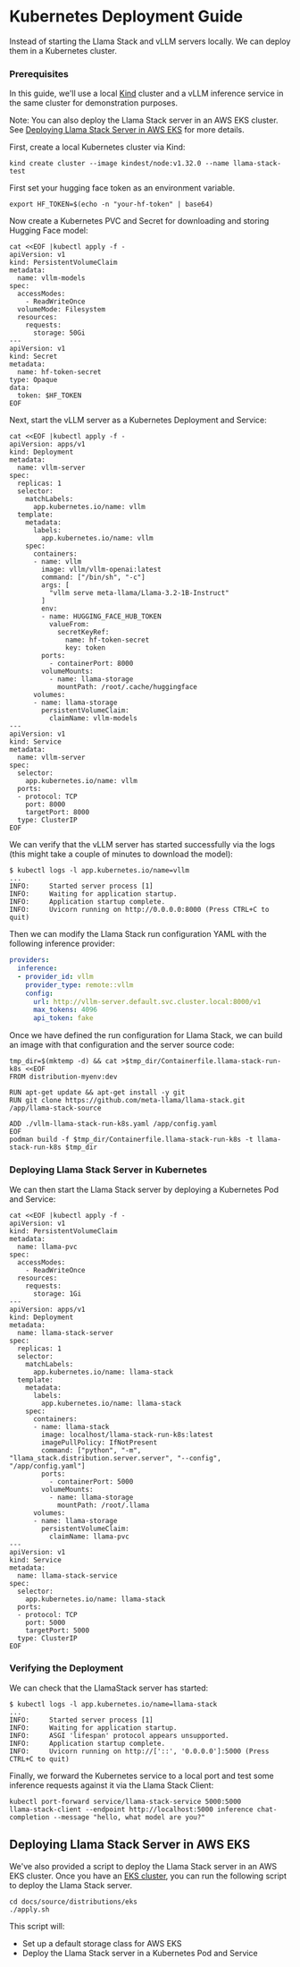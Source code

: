 # Kubernetes Deployment Guide

Instead of starting the Llama Stack and vLLM servers locally. We can deploy them in a Kubernetes cluster.

### Prerequisites
In this guide, we'll use a local [Kind](https://kind.sigs.k8s.io/) cluster and a vLLM inference service in the same cluster for demonstration purposes.

Note: You can also deploy the Llama Stack server in an AWS EKS cluster. See [Deploying Llama Stack Server in AWS EKS](#deploying-llama-stack-server-in-aws-eks) for more details.

First, create a local Kubernetes cluster via Kind:

```
kind create cluster --image kindest/node:v1.32.0 --name llama-stack-test
```

First set your hugging face token as an environment variable.
```
export HF_TOKEN=$(echo -n "your-hf-token" | base64)
```

Now create a Kubernetes PVC and Secret for downloading and storing Hugging Face model:

```
cat <<EOF |kubectl apply -f -
apiVersion: v1
kind: PersistentVolumeClaim
metadata:
  name: vllm-models
spec:
  accessModes:
    - ReadWriteOnce
  volumeMode: Filesystem
  resources:
    requests:
      storage: 50Gi
---
apiVersion: v1
kind: Secret
metadata:
  name: hf-token-secret
type: Opaque
data:
  token: $HF_TOKEN
EOF
```


Next, start the vLLM server as a Kubernetes Deployment and Service:

```
cat <<EOF |kubectl apply -f -
apiVersion: apps/v1
kind: Deployment
metadata:
  name: vllm-server
spec:
  replicas: 1
  selector:
    matchLabels:
      app.kubernetes.io/name: vllm
  template:
    metadata:
      labels:
        app.kubernetes.io/name: vllm
    spec:
      containers:
      - name: vllm
        image: vllm/vllm-openai:latest
        command: ["/bin/sh", "-c"]
        args: [
          "vllm serve meta-llama/Llama-3.2-1B-Instruct"
        ]
        env:
        - name: HUGGING_FACE_HUB_TOKEN
          valueFrom:
            secretKeyRef:
              name: hf-token-secret
              key: token
        ports:
          - containerPort: 8000
        volumeMounts:
          - name: llama-storage
            mountPath: /root/.cache/huggingface
      volumes:
      - name: llama-storage
        persistentVolumeClaim:
          claimName: vllm-models
---
apiVersion: v1
kind: Service
metadata:
  name: vllm-server
spec:
  selector:
    app.kubernetes.io/name: vllm
  ports:
  - protocol: TCP
    port: 8000
    targetPort: 8000
  type: ClusterIP
EOF
```

We can verify that the vLLM server has started successfully via the logs (this might take a couple of minutes to download the model):

```
$ kubectl logs -l app.kubernetes.io/name=vllm
...
INFO:     Started server process [1]
INFO:     Waiting for application startup.
INFO:     Application startup complete.
INFO:     Uvicorn running on http://0.0.0.0:8000 (Press CTRL+C to quit)
```

Then we can modify the Llama Stack run configuration YAML with the following inference provider:

```yaml
providers:
  inference:
  - provider_id: vllm
    provider_type: remote::vllm
    config:
      url: http://vllm-server.default.svc.cluster.local:8000/v1
      max_tokens: 4096
      api_token: fake
```

Once we have defined the run configuration for Llama Stack, we can build an image with that configuration and the server source code:

```
tmp_dir=$(mktemp -d) && cat >$tmp_dir/Containerfile.llama-stack-run-k8s <<EOF
FROM distribution-myenv:dev

RUN apt-get update && apt-get install -y git
RUN git clone https://github.com/meta-llama/llama-stack.git /app/llama-stack-source

ADD ./vllm-llama-stack-run-k8s.yaml /app/config.yaml
EOF
podman build -f $tmp_dir/Containerfile.llama-stack-run-k8s -t llama-stack-run-k8s $tmp_dir
```

### Deploying Llama Stack Server in Kubernetes

We can then start the Llama Stack server by deploying a Kubernetes Pod and Service:

```
cat <<EOF |kubectl apply -f -
apiVersion: v1
kind: PersistentVolumeClaim
metadata:
  name: llama-pvc
spec:
  accessModes:
    - ReadWriteOnce
  resources:
    requests:
      storage: 1Gi
---
apiVersion: apps/v1
kind: Deployment
metadata:
  name: llama-stack-server
spec:
  replicas: 1
  selector:
    matchLabels:
      app.kubernetes.io/name: llama-stack
  template:
    metadata:
      labels:
        app.kubernetes.io/name: llama-stack
    spec:
      containers:
      - name: llama-stack
        image: localhost/llama-stack-run-k8s:latest
        imagePullPolicy: IfNotPresent
        command: ["python", "-m", "llama_stack.distribution.server.server", "--config", "/app/config.yaml"]
        ports:
          - containerPort: 5000
        volumeMounts:
          - name: llama-storage
            mountPath: /root/.llama
      volumes:
      - name: llama-storage
        persistentVolumeClaim:
          claimName: llama-pvc
---
apiVersion: v1
kind: Service
metadata:
  name: llama-stack-service
spec:
  selector:
    app.kubernetes.io/name: llama-stack
  ports:
  - protocol: TCP
    port: 5000
    targetPort: 5000
  type: ClusterIP
EOF
```

### Verifying the Deployment
We can check that the LlamaStack server has started:

```
$ kubectl logs -l app.kubernetes.io/name=llama-stack
...
INFO:     Started server process [1]
INFO:     Waiting for application startup.
INFO:     ASGI 'lifespan' protocol appears unsupported.
INFO:     Application startup complete.
INFO:     Uvicorn running on http://['::', '0.0.0.0']:5000 (Press CTRL+C to quit)
```

Finally, we forward the Kubernetes service to a local port and test some inference requests against it via the Llama Stack Client:

```
kubectl port-forward service/llama-stack-service 5000:5000
llama-stack-client --endpoint http://localhost:5000 inference chat-completion --message "hello, what model are you?"
```

## Deploying Llama Stack Server in AWS EKS

We've also provided a script to deploy the Llama Stack server in an AWS EKS cluster. Once you have an [EKS cluster](https://docs.aws.amazon.com/eks/latest/userguide/getting-started.html), you can run the following script to deploy the Llama Stack server.


```
cd docs/source/distributions/eks
./apply.sh
```

This script will:

- Set up a default storage class for AWS EKS
- Deploy the Llama Stack server in a Kubernetes Pod and Service